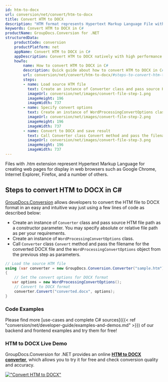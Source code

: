 ```yaml
---
id: htm-to-docx
url: conversion/net/convert/htm-to-docx
title: Convert HTM to DOCX
description: "HTM format represents Hypertext Markup Language File with .htm extension. Learn how to convert HTM to DOCX file programmatically in C# language using GroupDocs.Conversion for .NET library."
keywords: Convert HTM to DOCX in C#
productName: GroupDocs.Conversion for .NET
structuredData:
    productCode: conversion
    productPlatform: net
    appName: Convert HTM to DOCX in C#
    appDescription: Convert HTM to DOCX natively with high performance using C# language and server side GroupDocs.Conversion for .NET APIs, without the use of any software like Microsoft or Open Office.
    howTo:
        name: How to convert HTM to DOCX in C# 
        description: Quick guide about how to convert HTM to DOCX in C# with high performance and accuracy.
        url: conversion/net/convert/htm-to-docx/#steps-to-convert-htm-to-docx-in-c
        steps:
        - name: Load source HTM file 
          text: Create an instance of Converter class and pass source HTM file path as a constructor parameter. You may specify absolute or relative file path as per your requirements. 
          imageUrl: conversion/net/images/convert-file-step-1.png
          imageHeight: 196
          imageWidth: 737
        - name: Specify convert options 
          text: Create an instance of WordProcessingConvertOptions class.
          imageUrl: conversion/net/images/convert-file-step-2.png
          imageHeight: 196
          imageWidth: 737
        - name: Convert to DOCX and save result 
          text: Call Converter class Convert method and pass the filename for the converted HTML file and the WordProcessingConvertOptions object from the previous step as parameters.
          imageUrl: conversion/net/images/convert-file-step-3.png
          imageHeight: 196
          imageWidth: 737
---
```


Files with .htm extension represent Hypertext Markup Language for creating web pages for display in web browsers such as Google Chrome, Internet Explorer, Firefox, and a number of others.

## Steps to convert HTM to DOCX in C#

[GroupDocs.Conversion](https://products.groupdocs.com/conversion/net) allows developers to convert the HTM file to DOCX format in an easy and intuitive way just using a few lines of code as described below:

* Create an instance of `Converter` class and pass source HTM file path as a constructor parameter. You may specify absolute or relative file path as per your requirements. 
* Create an instance of `WordProcessingConvertOptions` class.
* Call `Converter` class `Convert` method and pass the filename for the converted DOCX file and the `WordProcessingConvertOptions` object from the previous step as parameters.

```csharp
// Load the source HTM file
using (var converter = new GroupDocs.Conversion.Converter("sample.htm"))
{
    // Set the convert options for DOCX format
   var options = new WordProcessingConvertOptions();
    // Convert to DOCX format
    converter.Convert("converted.docx", options);
}
```

### Code Examples

Please find more [use-cases and complete C# sources]({{< ref "conversion/net/developer-guide/examples-and-demos.md" >}}) of our backend and frontend examples and try them for free!

### HTM to DOCX Live Demo

GroupDocs.Conversion for .NET provides an online [**HTM to DOCX converter**](https://products.groupdocs.app/conversion/htm-to-docx), which allows you to try it for free and check conversion quality and accuracy.

[!["Convert HTM to DOCX"](conversion/net/images/convert-to-docx/convert-htm-to-docx.png)](https://products.groupdocs.app/conversion/htm-to-docx)